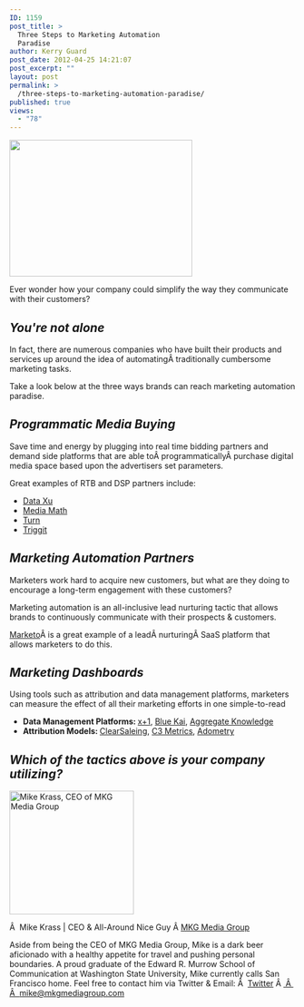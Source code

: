 ```yaml
---
ID: 1159
post_title: >
  Three Steps to Marketing Automation
  Paradise
author: Kerry Guard
post_date: 2012-04-25 14:21:07
post_excerpt: ""
layout: post
permalink: >
  /three-steps-to-marketing-automation-paradise/
published: true
views:
  - "78"
---
```

<img class="alignleft size-full wp-image-1160" title="ETM" src="http://mkgmediagroup.com/wp-content/uploads/2012/04/ETM.jpeg" alt="" width="322" height="241" />

Ever wonder how your company could simplify the way they communicate with their customers?
<h2><em>You're not alone</em></h2>
In fact, there are numerous companies who have built their products and services up around the idea of automatingÂ traditionally cumbersome marketing tasks.

Take a look below at the three ways brands can reach marketing automation paradise.
<h2><em>Programmatic Media Buying</em></h2>
Save time and energy by plugging into real time bidding partners and demand side platforms that are able toÂ programmaticallyÂ purchase digital media space based upon the advertisers set parameters.

Great examples of RTB and DSP partners include:
<ul>
	<li><a href="http://dataxu.com" target="_blank">Data Xu</a></li>
	<li><a href="http://mediamath.com" target="_blank">Media Math</a></li>
	<li><a href="http://turn.com" target="_blank">Turn</a></li>
	<li><a href="http://triggit.com" target="_blank">Triggit</a></li>
</ul>
<h2><em>Marketing Automation Partners</em></h2>
Marketers work hard to acquire new customers, but what are they doing to encourage a long-term engagement with these customers?

Marketing automation is an all-inclusive lead nurturing tactic that allows brands to continuously communicate with their prospects &amp; customers.

<a href="http://marketo.com" target="_blank">Marketo</a>Â is a great example of a leadÂ nurturingÂ SaaS platform that allows marketers to do this.
<h2><em>Marketing Dashboards</em></h2>
Using tools such as attribution and data management platforms, marketers can measure the effect of all their marketing efforts in one simple-to-read
<ul>
	<li><strong>Data Management Platforms: </strong><a href="http://www.xplusone.com/" target="_blank">x+1</a>, <a href="http://www.bluekai.com/dmp/" target="_blank">Blue Kai</a>, <a href="http://www.aggregateknowledge.com/index.html" target="_blank">Aggregate Knowledge</a></li>
	<li><strong>Attribution Models: </strong><a href="http://attributionmanagement.com/" target="_blank">ClearSaleing</a>, <a href="http://www.c3metrics.com" target="_blank">C3 Metrics</a>, <a href="http://adometry.com" target="_blank">Adometry</a></li>
</ul>
<h2><em>Which of the tactics above is your company utilizing?</em></h2>

<img src="http://mkgmediagroup.com/wp-content/uploads/2011/08/mk_median_bw_head.jpeg" alt="Mike Krass, CEO of MKG Media Group" width="219" height="218" class="alignleft size-full wp-image-1794" />

Â  <span itemprop="jobTitle">Mike Krass | CEO & All-Around Nice Guy</span>
Â <a href="http://www.mkgmediagroup.com" itemprop="url">MKG Media Group</a>
</span>

Aside from being the CEO of MKG Media Group, Mike is a dark beer aficionado with a healthy appetite for travel and pushing personal boundaries. A proud graduate of the Edward R. Murrow School of Communication at Washington State University, Mike currently calls San Francisco home. Feel free to contact him via Twitter & Email:
Â  <a href="http://www.twitter.com/mikekrass" itemprop="url">Twitter</a>
Â <a href="mailto:mike@mkgmediagroup.com" itemprop="email">
Â  Â  mike@mkgmediagroup.com</a>
</div>